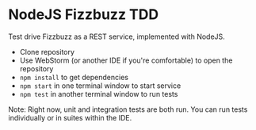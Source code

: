 # NodeJS Fizzbuzz TDD

Test drive Fizzbuzz as a REST service, implemented with
NodeJS.

* Clone repository
* Use WebStorm (or another IDE if you're comfortable) to
open the repository
* `npm install` to get dependencies
* `npm start` in one terminal window to start service
* `npm test` in another terminal window to run tests

Note: Right now, unit and integration tests are both run.
You can run tests individually or in suites within the
IDE.